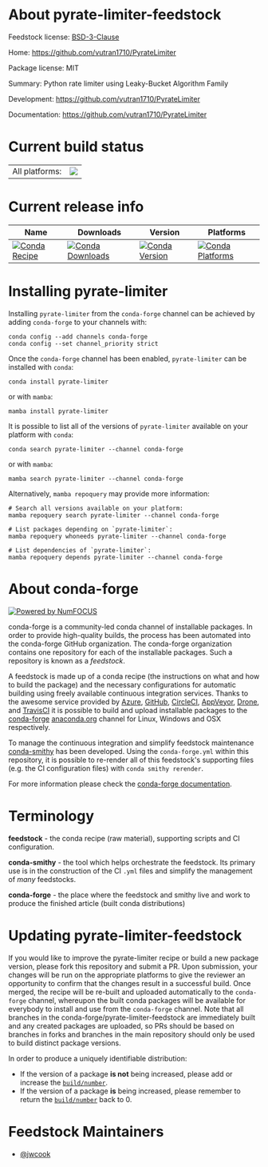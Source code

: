 About pyrate-limiter-feedstock
==============================

Feedstock license: [BSD-3-Clause](https://github.com/conda-forge/pyrate-limiter-feedstock/blob/main/LICENSE.txt)

Home: https://github.com/vutran1710/PyrateLimiter

Package license: MIT

Summary: Python rate limiter using Leaky-Bucket Algorithm Family

Development: https://github.com/vutran1710/PyrateLimiter

Documentation: https://github.com/vutran1710/PyrateLimiter

Current build status
====================


<table><tr><td>All platforms:</td>
    <td>
      <a href="https://dev.azure.com/conda-forge/feedstock-builds/_build/latest?definitionId=12566&branchName=main">
        <img src="https://dev.azure.com/conda-forge/feedstock-builds/_apis/build/status/pyrate-limiter-feedstock?branchName=main">
      </a>
    </td>
  </tr>
</table>

Current release info
====================

| Name | Downloads | Version | Platforms |
| --- | --- | --- | --- |
| [![Conda Recipe](https://img.shields.io/badge/recipe-pyrate--limiter-green.svg)](https://anaconda.org/conda-forge/pyrate-limiter) | [![Conda Downloads](https://img.shields.io/conda/dn/conda-forge/pyrate-limiter.svg)](https://anaconda.org/conda-forge/pyrate-limiter) | [![Conda Version](https://img.shields.io/conda/vn/conda-forge/pyrate-limiter.svg)](https://anaconda.org/conda-forge/pyrate-limiter) | [![Conda Platforms](https://img.shields.io/conda/pn/conda-forge/pyrate-limiter.svg)](https://anaconda.org/conda-forge/pyrate-limiter) |

Installing pyrate-limiter
=========================

Installing `pyrate-limiter` from the `conda-forge` channel can be achieved by adding `conda-forge` to your channels with:

```
conda config --add channels conda-forge
conda config --set channel_priority strict
```

Once the `conda-forge` channel has been enabled, `pyrate-limiter` can be installed with `conda`:

```
conda install pyrate-limiter
```

or with `mamba`:

```
mamba install pyrate-limiter
```

It is possible to list all of the versions of `pyrate-limiter` available on your platform with `conda`:

```
conda search pyrate-limiter --channel conda-forge
```

or with `mamba`:

```
mamba search pyrate-limiter --channel conda-forge
```

Alternatively, `mamba repoquery` may provide more information:

```
# Search all versions available on your platform:
mamba repoquery search pyrate-limiter --channel conda-forge

# List packages depending on `pyrate-limiter`:
mamba repoquery whoneeds pyrate-limiter --channel conda-forge

# List dependencies of `pyrate-limiter`:
mamba repoquery depends pyrate-limiter --channel conda-forge
```


About conda-forge
=================

[![Powered by
NumFOCUS](https://img.shields.io/badge/powered%20by-NumFOCUS-orange.svg?style=flat&colorA=E1523D&colorB=007D8A)](https://numfocus.org)

conda-forge is a community-led conda channel of installable packages.
In order to provide high-quality builds, the process has been automated into the
conda-forge GitHub organization. The conda-forge organization contains one repository
for each of the installable packages. Such a repository is known as a *feedstock*.

A feedstock is made up of a conda recipe (the instructions on what and how to build
the package) and the necessary configurations for automatic building using freely
available continuous integration services. Thanks to the awesome service provided by
[Azure](https://azure.microsoft.com/en-us/services/devops/), [GitHub](https://github.com/),
[CircleCI](https://circleci.com/), [AppVeyor](https://www.appveyor.com/),
[Drone](https://cloud.drone.io/welcome), and [TravisCI](https://travis-ci.com/)
it is possible to build and upload installable packages to the
[conda-forge](https://anaconda.org/conda-forge) [anaconda.org](https://anaconda.org/)
channel for Linux, Windows and OSX respectively.

To manage the continuous integration and simplify feedstock maintenance
[conda-smithy](https://github.com/conda-forge/conda-smithy) has been developed.
Using the ``conda-forge.yml`` within this repository, it is possible to re-render all of
this feedstock's supporting files (e.g. the CI configuration files) with ``conda smithy rerender``.

For more information please check the [conda-forge documentation](https://conda-forge.org/docs/).

Terminology
===========

**feedstock** - the conda recipe (raw material), supporting scripts and CI configuration.

**conda-smithy** - the tool which helps orchestrate the feedstock.
                   Its primary use is in the construction of the CI ``.yml`` files
                   and simplify the management of *many* feedstocks.

**conda-forge** - the place where the feedstock and smithy live and work to
                  produce the finished article (built conda distributions)


Updating pyrate-limiter-feedstock
=================================

If you would like to improve the pyrate-limiter recipe or build a new
package version, please fork this repository and submit a PR. Upon submission,
your changes will be run on the appropriate platforms to give the reviewer an
opportunity to confirm that the changes result in a successful build. Once
merged, the recipe will be re-built and uploaded automatically to the
`conda-forge` channel, whereupon the built conda packages will be available for
everybody to install and use from the `conda-forge` channel.
Note that all branches in the conda-forge/pyrate-limiter-feedstock are
immediately built and any created packages are uploaded, so PRs should be based
on branches in forks and branches in the main repository should only be used to
build distinct package versions.

In order to produce a uniquely identifiable distribution:
 * If the version of a package **is not** being increased, please add or increase
   the [``build/number``](https://docs.conda.io/projects/conda-build/en/latest/resources/define-metadata.html#build-number-and-string).
 * If the version of a package **is** being increased, please remember to return
   the [``build/number``](https://docs.conda.io/projects/conda-build/en/latest/resources/define-metadata.html#build-number-and-string)
   back to 0.

Feedstock Maintainers
=====================

* [@jwcook](https://github.com/jwcook/)

